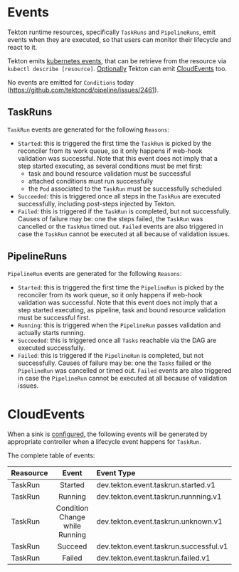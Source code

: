 <!--
---
linkTitle: "Events"
weight: 2
---
-->
# Events

Tekton runtime resources, specifically `TaskRuns` and `PipelineRuns`,
emit events when they are executed, so that users can monitor their lifecycle
and react to it.

Tekton emits [kubernetes events](https://kubernetes.io/docs/reference/generated/kubernetes-api/v1.18/#event-v1-core), that can be retrieve from the resource via `kubectl describe [resource]`.
[Optionally](#CloudEvents) Tekton can emit [CloudEvents](https://github.com/cloudevents/spec) too.

No events are emitted for `Conditions` today (https://github.com/tektoncd/pipeline/issues/2461).

## TaskRuns

`TaskRun` events are generated for the following `Reasons`:

- `Started`: this is triggered the first time the `TaskRun` is picked by the
  reconciler from its work queue, so it only happens if web-hook validation was
  successful. Note that this event does not imply that a step started executing,
  as several conditions must be met first:
  - task and bound resource validation must be successful
  - attached conditions must run successfully
  - the `Pod` associated to the `TaskRun` must be successfully scheduled
- `Succeeded`: this is triggered once all steps in the `TaskRun` are executed
  successfully, including post-steps injected by Tekton.
- `Failed`: this is triggered if the `TaskRun` is completed, but not successfully.
  Causes of failure may be: one the steps failed, the `TaskRun` was cancelled or
  the `TaskRun` timed out. `Failed` events are also triggered in case the `TaskRun`
  cannot be executed at all because of validation issues.

## PipelineRuns

`PipelineRun` events are generated for the following `Reasons`:

- `Started`: this is triggered the first time the `PipelineRun` is picked by the
  reconciler from its work queue, so it only happens if web-hook validation was
  successful. Note that this event does not imply that a step started executing,
  as pipeline, task and bound resource validation must be successful first.
- `Running`: this is triggered when the `PipelineRun` passes validation and
  actually starts running.
- `Succeeded`: this is triggered once all `Tasks` reachable via the DAG are
  executed successfully.
- `Failed`: this is triggered if the `PipelineRun` is completed, but not
  successfully. Causes of failure may be: one the `Tasks` failed or the
  `PipelineRun` was cancelled or timed out. `Failed` events are also triggered
  in case the `PipelineRun` cannot be executed at all because of validation issues.

# CloudEvents

When a sink is [configured](./install.md#configuring-cloudevents-notifications), the following events
will be generated by appropriate controller when a lifecycle event happens for  `TaskRun`.

The complete table of events:

Reasource     |Event    |Event Type
:-------------|:-------:|:----------------------------------------------------------
TaskRun       | Started | dev.tekton.event.taskrun.started.v1
TaskRun       | Running | dev.tekton.event.taskrun.runnning.v1
TaskRun       | Condition Change while Running | dev.tekton.event.taskrun.unknown.v1
TaskRun       | Succeed | dev.tekton.event.taskrun.successful.v1
TaskRun       | Failed  | dev.tekton.event.taskrun.failed.v1

